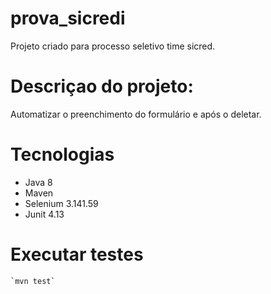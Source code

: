 # prova_sicredi

Projeto criado para processo seletivo time sicred.

# Descriçao do projeto:

Automatizar o preenchimento do formulário e após o deletar.

# Tecnologias

* Java 8
* Maven
* Selenium 3.141.59
* Junit 4.13

# Executar testes
```bash
`mvn test`
```






